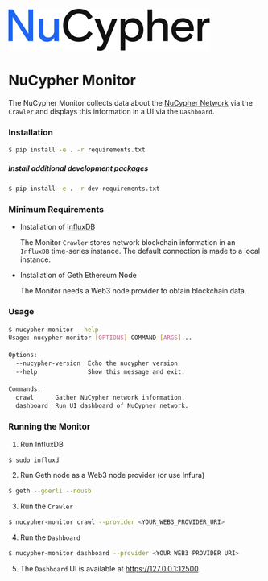 ![](nucypher.png)

# NuCypher Monitor

The NuCypher Monitor collects data about the [NuCypher Network](https://github.com/nucypher/nucypher) via the `Crawler`
and displays this information in a UI via the `Dashboard`.


### Installation

```bash
$ pip install -e . -r requirements.txt
```

##### Install additional development packages
```bash
$ pip install -e . -r dev-requirements.txt
```

### Minimum Requirements
* Installation of [InfluxDB](https://www.influxdata.com/)

    The Monitor `Crawler` stores network blockchain information in an `InfluxDB` time-series instance. The default connection
is made to a local instance.

* Installation of Geth Ethereum Node

    The Monitor needs a Web3 node provider to obtain blockchain data.


### Usage
```bash
$ nucypher-monitor --help
Usage: nucypher-monitor [OPTIONS] COMMAND [ARGS]...

Options:
  --nucypher-version  Echo the nucypher version
  --help              Show this message and exit.

Commands:
  crawl      Gather NuCypher network information.
  dashboard  Run UI dashboard of NuCypher network.
```

### Running the Monitor

1. Run InfluxDB
```bash
$ sudo influxd
```

2. Run Geth node as a Web3 node provider (or use Infura)
```bash
$ geth --goerli --nousb
```

3. Run the `Crawler`
```bash
$ nucypher-monitor crawl --provider <YOUR_WEB3_PROVIDER_URI>
```

4. Run the `Dashboard`
```bash
$ nucypher-monitor dashboard --provider <YOUR WEB3 PROVIDER URI>
```

5. The `Dashboard` UI is available at https://127.0.0.1:12500.
